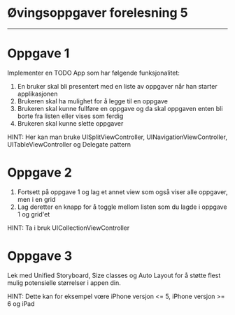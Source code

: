 # Øvingsoppgaver forelesning 5

---

# Oppgave 1

Implementer en TODO App som har følgende funksjonalitet:

1. En bruker skal bli presentert med en liste av oppgaver når han starter applikasjonen
2. Brukeren skal ha mulighet for å legge til en oppgave
3. Brukeren skal kunne fullføre en oppgave og da skal oppgaven enten bli borte fra listen eller vises som ferdig
4. Brukeren skal kunne slette oppgaver

HINT: Her kan man bruke UISplitViewController, UINavigationViewController, UITableViewController og Delegate pattern

# Oppgave 2

1. Fortsett på oppgave 1 og lag et annet view som også viser alle oppgaver, men i en grid
2. Lag deretter en knapp for å toggle mellom listen som du lagde i oppgave 1 og grid'et

HINT: Ta i bruk UICollectionViewController

# Oppgave 3

Lek med Unified Storyboard, Size classes og Auto Layout for å støtte flest mulig potensielle størrelser i appen din.

HINT: Dette kan for eksempel vœre iPhone versjon <= 5, iPhone versjon >= 6 og iPad
